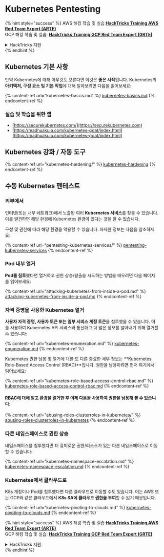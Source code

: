 # Kubernetes Pentesting

{% hint style="success" %}
AWS 해킹 학습 및 실습:<img src="/.gitbook/assets/image.png" alt="" data-size="line">[**HackTricks Training AWS Red Team Expert (ARTE)**](https://training.hacktricks.xyz/courses/arte)<img src="/.gitbook/assets/image.png" alt="" data-size="line">\
GCP 해킹 학습 및 실습: <img src="/.gitbook/assets/image (2).png" alt="" data-size="line">[**HackTricks Training GCP Red Team Expert (GRTE)**<img src="/.gitbook/assets/image (2).png" alt="" data-size="line">](https://training.hacktricks.xyz/courses/grte)

<details>

<summary>HackTricks 지원</summary>

* [**구독 요금제**](https://github.com/sponsors/carlospolop)를 확인하세요!
* 💬 [**Discord 그룹**](https://discord.gg/hRep4RUj7f) 또는 [**텔레그램 그룹**](https://t.me/peass)에 **참여**하거나 **트위터** 🐦 [**@hacktricks\_live**](https://twitter.com/hacktricks\_live)**를 팔로우**하세요.
* **해킹 팁을 공유하려면** [**HackTricks**](https://github.com/carlospolop/hacktricks) 및 [**HackTricks Cloud**](https://github.com/carlospolop/hacktricks-cloud) 깃허브 저장소로 PR을 제출하세요.

</details>
{% endhint %}

## Kubernetes 기본 사항

만약 Kubernetes에 대해 아무것도 모른다면 이것은 **좋은 시작**입니다. Kubernetes의 **아키텍처, 구성 요소 및 기본 작업**에 대해 알아보려면 다음을 읽어보세요:

{% content-ref url="kubernetes-basics.md" %}
[kubernetes-basics.md](kubernetes-basics.md)
{% endcontent-ref %}

### 실습 및 학습을 위한 랩

* [https://securekubernetes.com/](https://securekubernetes.com)
* [https://madhuakula.com/kubernetes-goat/index.html](https://madhuakula.com/kubernetes-goat/index.html)

## Kubernetes 강화 / 자동 도구

{% content-ref url="kubernetes-hardening/" %}
[kubernetes-hardening](kubernetes-hardening/)
{% endcontent-ref %}

## 수동 Kubernetes 펜테스트

### 외부에서

인터넷(또는 내부 네트워크)에서 노출된 여러 **Kubernetes 서비스**를 찾을 수 있습니다. 이를 발견하면 해당 환경에 Kubernetes 환경이 있다는 것을 알 수 있습니다.

구성 및 권한에 따라 해당 환경을 악용할 수 있습니다. 자세한 정보는 다음을 참조하세요:

{% content-ref url="pentesting-kubernetes-services/" %}
[pentesting-kubernetes-services](pentesting-kubernetes-services/)
{% endcontent-ref %}

### Pod 내부 열거

**Pod를 침투**했다면 열거하고 권한 상승/탈출을 시도하는 방법을 배우려면 다음 페이지를 읽어보세요:

{% content-ref url="attacking-kubernetes-from-inside-a-pod.md" %}
[attacking-kubernetes-from-inside-a-pod.md](attacking-kubernetes-from-inside-a-pod.md)
{% endcontent-ref %}

### 자격 증명을 사용한 Kubernetes 열거

**사용자 자격 증명, 사용자 토큰 또는 일부 서비스 계정 토큰**을 침투했을 수 있습니다. 이를 사용하여 Kubernetes API 서비스와 통신하고 더 많은 정보를 알아내기 위해 열거할 수 있습니다:

{% content-ref url="kubernetes-enumeration.md" %}
[kubernetes-enumeration.md](kubernetes-enumeration.md)
{% endcontent-ref %}

Kubernetes 권한 남용 및 열거에 대한 또 다른 중요한 세부 정보는 **Kubernetes Role-Based Access Control (RBAC)**입니다. 권한을 남용하려면 먼저 여기에서 읽어보세요:

{% content-ref url="kubernetes-role-based-access-control-rbac.md" %}
[kubernetes-role-based-access-control-rbac.md](kubernetes-role-based-access-control-rbac.md)
{% endcontent-ref %}

#### RBAC에 대해 알고 환경을 열거한 후 이제 다음을 사용하여 권한을 남용해 볼 수 있습니다:

{% content-ref url="abusing-roles-clusterroles-in-kubernetes/" %}
[abusing-roles-clusterroles-in-kubernetes](abusing-roles-clusterroles-in-kubernetes/)
{% endcontent-ref %}

### 다른 네임스페이스로 권한 상승

네임스페이스를 침투했다면 더 흥미로운 권한/리소스가 있는 다른 네임스페이스로 이동할 수 있습니다:

{% content-ref url="kubernetes-namespace-escalation.md" %}
[kubernetes-namespace-escalation.md](kubernetes-namespace-escalation.md)
{% endcontent-ref %}

### Kubernetes에서 클라우드로

K8s 계정이나 Pod를 침투했다면 다른 클라우드로 이동할 수도 있습니다. 이는 AWS 또는 GCP와 같은 클라우드에서 **K8s SA에 클라우드 권한을 부여**할 수 있기 때문입니다.

{% content-ref url="kubernetes-pivoting-to-clouds.md" %}
[kubernetes-pivoting-to-clouds.md](kubernetes-pivoting-to-clouds.md)
{% endcontent-ref %}

{% hint style="success" %}
AWS 해킹 학습 및 실습:<img src="/.gitbook/assets/image.png" alt="" data-size="line">[**HackTricks Training AWS Red Team Expert (ARTE)**](https://training.hacktricks.xyz/courses/arte)<img src="/.gitbook/assets/image.png" alt="" data-size="line">\
GCP 해킹 학습 및 실습: <img src="/.gitbook/assets/image (2).png" alt="" data-size="line">[**HackTricks Training GCP Red Team Expert (GRTE)**<img src="/.gitbook/assets/image (2).png" alt="" data-size="line">](https://training.hacktricks.xyz/courses/grte)

<details>

<summary>HackTricks 지원</summary>

* [**구독 요금제**](https://github.com/sponsors/carlospolop)를 확인하세요!
* 💬 [**Discord 그룹**](https://discord.gg/hRep4RUj7f) 또는 [**텔레그램 그룹**](https://t.me/peass)에 **참여**하거나 **트위터** 🐦 [**@hacktricks\_live**](https://twitter.com/hacktricks\_live)**를 팔로우**하세요.
* **해킹 팁을 공유하려면** [**HackTricks**](https://github.com/carlospolop/hacktricks) 및 [**HackTricks Cloud**](https://github.com/carlospolop/hacktricks-cloud) 깃허브 저장소로 PR을 제출하세요.

</details>
{% endhint %}
